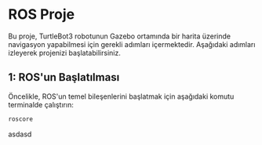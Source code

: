 # ROS Proje

Bu proje, TurtleBot3 robotunun Gazebo ortamında bir harita üzerinde navigasyon yapabilmesi için gerekli adımları içermektedir. Aşağıdaki adımları izleyerek projenizi başlatabilirsiniz.

##  1: ROS'un Başlatılması
Öncelikle, ROS'un temel bileşenlerini başlatmak için aşağıdaki komutu terminalde çalıştırın:
```bash
roscore
```
asdasd
